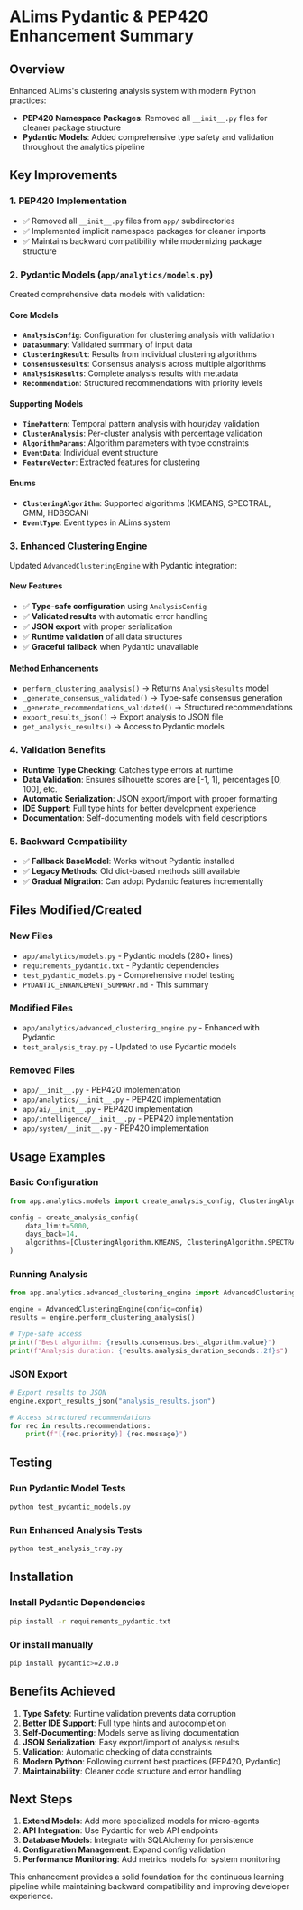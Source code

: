 # ALims Pydantic & PEP420 Enhancement Summary

## Overview
Enhanced ALims's clustering analysis system with modern Python practices:
- **PEP420 Namespace Packages**: Removed all `__init__.py` files for cleaner package structure
- **Pydantic Models**: Added comprehensive type safety and validation throughout the analytics pipeline

## Key Improvements

### 1. PEP420 Implementation
- ✅ Removed all `__init__.py` files from `app/` subdirectories
- ✅ Implemented implicit namespace packages for cleaner imports
- ✅ Maintains backward compatibility while modernizing package structure

### 2. Pydantic Models (`app/analytics/models.py`)
Created comprehensive data models with validation:

#### Core Models
- **`AnalysisConfig`**: Configuration for clustering analysis with validation
- **`DataSummary`**: Validated summary of input data
- **`ClusteringResult`**: Results from individual clustering algorithms
- **`ConsensusResults`**: Consensus analysis across multiple algorithms
- **`AnalysisResults`**: Complete analysis results with metadata
- **`Recommendation`**: Structured recommendations with priority levels

#### Supporting Models
- **`TimePattern`**: Temporal pattern analysis with hour/day validation
- **`ClusterAnalysis`**: Per-cluster analysis with percentage validation
- **`AlgorithmParams`**: Algorithm parameters with type constraints
- **`EventData`**: Individual event structure
- **`FeatureVector`**: Extracted features for clustering

#### Enums
- **`ClusteringAlgorithm`**: Supported algorithms (KMEANS, SPECTRAL, GMM, HDBSCAN)
- **`EventType`**: Event types in ALims system

### 3. Enhanced Clustering Engine
Updated `AdvancedClusteringEngine` with Pydantic integration:

#### New Features
- ✅ **Type-safe configuration** using `AnalysisConfig`
- ✅ **Validated results** with automatic error handling
- ✅ **JSON export** with proper serialization
- ✅ **Runtime validation** of all data structures
- ✅ **Graceful fallback** when Pydantic unavailable

#### Method Enhancements
- `perform_clustering_analysis()` → Returns `AnalysisResults` model
- `_generate_consensus_validated()` → Type-safe consensus generation
- `_generate_recommendations_validated()` → Structured recommendations
- `export_results_json()` → Export analysis to JSON file
- `get_analysis_results()` → Access to Pydantic models

### 4. Validation Benefits
- **Runtime Type Checking**: Catches type errors at runtime
- **Data Validation**: Ensures silhouette scores are [-1, 1], percentages [0, 100], etc.
- **Automatic Serialization**: JSON export/import with proper formatting
- **IDE Support**: Full type hints for better development experience
- **Documentation**: Self-documenting models with field descriptions

### 5. Backward Compatibility
- ✅ **Fallback BaseModel**: Works without Pydantic installed
- ✅ **Legacy Methods**: Old dict-based methods still available
- ✅ **Gradual Migration**: Can adopt Pydantic features incrementally

## Files Modified/Created

### New Files
- `app/analytics/models.py` - Pydantic models (280+ lines)
- `requirements_pydantic.txt` - Pydantic dependencies
- `test_pydantic_models.py` - Comprehensive model testing
- `PYDANTIC_ENHANCEMENT_SUMMARY.md` - This summary

### Modified Files
- `app/analytics/advanced_clustering_engine.py` - Enhanced with Pydantic
- `test_analysis_tray.py` - Updated to use Pydantic models

### Removed Files
- `app/__init__.py` - PEP420 implementation
- `app/analytics/__init__.py` - PEP420 implementation  
- `app/ai/__init__.py` - PEP420 implementation
- `app/intelligence/__init__.py` - PEP420 implementation
- `app/system/__init__.py` - PEP420 implementation

## Usage Examples

### Basic Configuration
```python
from app.analytics.models import create_analysis_config, ClusteringAlgorithm

config = create_analysis_config(
    data_limit=5000,
    days_back=14,
    algorithms=[ClusteringAlgorithm.KMEANS, ClusteringAlgorithm.SPECTRAL]
)
```

### Running Analysis
```python
from app.analytics.advanced_clustering_engine import AdvancedClusteringEngine

engine = AdvancedClusteringEngine(config=config)
results = engine.perform_clustering_analysis()

# Type-safe access
print(f"Best algorithm: {results.consensus.best_algorithm.value}")
print(f"Analysis duration: {results.analysis_duration_seconds:.2f}s")
```

### JSON Export
```python
# Export results to JSON
engine.export_results_json("analysis_results.json")

# Access structured recommendations
for rec in results.recommendations:
    print(f"[{rec.priority}] {rec.message}")
```

## Testing

### Run Pydantic Model Tests
```bash
python test_pydantic_models.py
```

### Run Enhanced Analysis Tests
```bash
python test_analysis_tray.py
```

## Installation

### Install Pydantic Dependencies
```bash
pip install -r requirements_pydantic.txt
```

### Or install manually
```bash
pip install pydantic>=2.0.0
```

## Benefits Achieved

1. **Type Safety**: Runtime validation prevents data corruption
2. **Better IDE Support**: Full type hints and autocompletion
3. **Self-Documenting**: Models serve as living documentation
4. **JSON Serialization**: Easy export/import of analysis results
5. **Validation**: Automatic checking of data constraints
6. **Modern Python**: Following current best practices (PEP420, Pydantic)
7. **Maintainability**: Cleaner code structure and error handling

## Next Steps

1. **Extend Models**: Add more specialized models for micro-agents
2. **API Integration**: Use Pydantic for web API endpoints
3. **Database Models**: Integrate with SQLAlchemy for persistence
4. **Configuration Management**: Expand config validation
5. **Performance Monitoring**: Add metrics models for system monitoring

This enhancement provides a solid foundation for the continuous learning pipeline while maintaining backward compatibility and improving developer experience. 